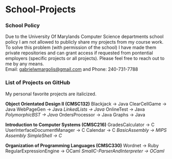 # School-Projects
### School Policy
Due to the University Of Marylands Computer Science departments school policy I am not allowed to publicly share my projects from my course work. To solve this problem (with permission of the school) I have made them private repositories and can grant access if requested from pontential employers (specific projects or all projects). Please feel free to reach out to me by any means.  
Email: gabrielwmargolis@gmail.com and Phone: 240-731-7788

### List of Projects on GitHub
My personal favorite projects are italicized.

**Object Orientated Design II (CMSC132)**
Blackjack -> Java
ClearCellGame -> Java
WebPageGen -> Java
*LinkedLists -> Java*
OnlineTest -> Java
*PolymorphicBST -> Java*
OrdersProcessor -> Java
Graphs -> Java

**Introduction to Computer Systems (CMSC216)**
GradesCalculator -> C
UserInterfaceDocumentManager -> C
Calendar -> C
*BasicAssembly -> MIPS Assembly*
*SimpleShell -> C*

**Organization of Programming Languages (CMSC330)**
Wordnet -> Ruby
RegularExpressionEngine -> OCaml
*SmallC-ParserAndInterpreter -> OCaml*
